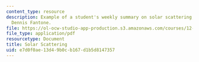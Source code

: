 ```yaml
---
content_type: resource
description: Example of a student's weekly summary on solar scattering, written by
  Dennis Fantone.
file: https://ol-ocw-studio-app-production.s3.amazonaws.com/courses/12-085-seminar-in-environmental-science-spring-2008/e7d0f0ae13d49b0cb167d1b5d8147357_fantone_w3.pdf
file_type: application/pdf
resourcetype: Document
title: Solar Scattering
uid: e7d0f0ae-13d4-9b0c-b167-d1b5d8147357
---
```

